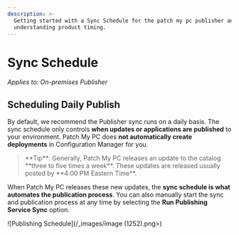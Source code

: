 ```yaml
---
description: >-
  Getting started with a Sync Schedule for the patch my pc publisher and
  understanding product timing.
---
```


# Sync Schedule

_Applies to: On-premises Publisher_

## Scheduling Daily Publish

By default, we recommend the Publisher sync runs on a daily basis. The sync schedule only controls **when updates or applications are published** to your environment. Patch My PC does **not automatically create deployments** in Configuration Manager for you.

<blockquote class="wp-block-quote">
<p>**Tip**: Generally, Patch My PC releases an update to the catalog **three to five times a week**. These updates are released usually posted by **4:00 PM Eastern Time**.</p>
</blockquote>

When Patch My PC releases these new updates, the **sync schedule is what automates the publication process**. You can also manually start the sync and publication process at any time by selecting the **Run Publishing Service Sync** option.

![Publishing Schedule](/_images/image (1252).png>)